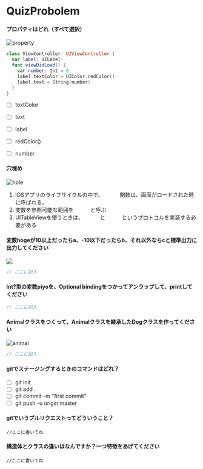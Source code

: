 # QuizProbolem

#### プロパティはどれ（すべて選択）

![property](http://us.123rf.com/450wm/alexmillos/alexmillos1502/alexmillos150200963/36877142-%E7%99%BD%E3%81%84%E8%83%8C%E6%99%AF%E3%81%AE%E4%B8%8A%E3%83%97%E3%83%AD%E3%83%91%E3%83%86%E3%82%A3%E5%80%A4%E9%81%93%E8%B7%AF%E6%A8%99%E8%AD%98%E3%81%AE%E3%82%A4%E3%83%A9%E3%82%B9%E3%83%88-%E3%83%87%E3%82%B6%E3%82%A4%E3%83%B3.jpg?ver=6)

```swift
class ViewController: UIViewController {
  var label: UILabel!
  func viewDidLoad() {
    var number: Int = 0
    label.textColor = UIColor.redColor()
    label.text = String(number)
  }
}
```

- [ ] textColor
- [ ] text
- [ ] label
- [ ] redColor()
- [ ] number


#### 穴埋め

![hole](https://pbs.twimg.com/profile_images/1375053626/_____.jpg)

1. iOSアプリのライフサイクルの中で、 `     ` 関数は、画面がロードされた時に呼ばれる。
1. 変数を参照可能な範囲を `     ` と呼ぶ
1. UITableViewを使うときは、 `     ` と `     ` というプロトコルを実装する必要がある

#### 変数hogeが10以上だったらa、-10以下だったらb、それ以外ならcと標準出力に出力してください

![](http://searchengineland.com/figz/wp-content/seloads/2011/07/10-years-in-search-300x300.jpg)

```swift
// ここに記入
```

#### Int?型の変数piyoを、Optional bindingをつかってアンラップして、printしてください

```swift
// ここに記入
```

#### Animalクラスをつくって、Animalクラスを継承したDogクラスを作ってください

![animal](http://kingofwallpapers.com/animal/animal-007.jpg)

```swift
// ここに記入
```


#### gitでステージングするときのコマンドはどれ？

- [ ] git init
- [ ] git add .
- [ ] git commit -m "first commit"
- [ ] git push -u origin master

#### gitでいうプルリクエストってどういうこと？

```自由記述
//ここに書いてね
```

#### 構造体とクラスの違いはなんですか？一つ特徴をあげてください

```自由記述
//ここに書いてね
```
